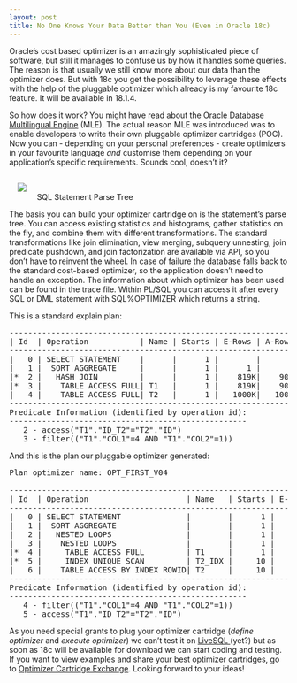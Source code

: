 ```yaml
--- 
layout: post
title: No One Knows Your Data Better than You (Even in Oracle 18c)  
---
```


Oracle’s cost based optimizer is an amazingly sophisticated piece of software, but still it manages to confuse us by how it handles some queries. The reason is that usually we still know more about our data than the optimizer does.
But with 18c you get the possibility to leverage these effects with the help of the pluggable optimizer which already is my favourite 18c feature. It will be available in 18.1.4.
    
So how does it work? You might have read about the <a href="http://www.oracle.com/technetwork/database/multilingual-engine/documentation/index.html" target="_blank" rel="noopener">Oracle Database Multilingual Engine</a> (MLE). The actual reason MLE was introduced was to enable developers to write their own pluggable optimizer cartridges (POC).    
Now you can - depending on your personal preferences - create optimizers in your favourite language <em>and</em> customise them depending on your application’s specific requirements. Sounds cool, doesn’t it?

<img src="{{site.url}}/images/SQL Developer Parse Tree 3.png" style="margin: 15px;"/>
SQL Statement Parse Tree


The basis you can build your optimizer cartridge on is the statement’s parse tree. You can access existing statistics and histograms, gather statistics on the fly, and combine them with different transformations. The standard transformations like join elimination, view merging, subquery unnesting, join predicate pushdown, and join factorization are available via API, so you don’t have to reinvent the wheel. In case of failure the database falls back to the standard cost-based optimizer, so the application doesn’t need to handle an exception. The information about which optimizer has been used can be found in the trace file. Within PL/SQL you can access it after every SQL or DML statement with SQL%OPTIMIZER which returns a string.
    
This is a standard explain plan:
    
<pre>
---------------------------------------------------------------
| Id  | Operation           | Name | Starts | E-Rows | A-Rows |
---------------------------------------------------------------
|   0 | SELECT STATEMENT    |      |      1 |        |      1 |
|   1 |  SORT AGGREGATE     |      |      1 |      1 |      1 |
|*  2 |   HASH JOIN         |      |      1 |    819K|    900K|
|*  3 |    TABLE ACCESS FULL| T1   |      1 |    819K|    900K|
|   4 |    TABLE ACCESS FULL| T2   |      1 |   1000K|   1000K|
---------------------------------------------------------------
Predicate Information (identified by operation id):
---------------------------------------------------
   2 - access("T1"."ID_T2"="T2"."ID")
   3 - filter(("T1"."COL1"=4 AND "T1"."COL2"=1))
</pre>   

    
And this is the plan our pluggable optimizer generated:
    
<pre>
Plan optimizer name: OPT_FIRST_V04

---------------------------------------------------------------------------
| Id  | Operation                     | Name   | Starts | E-Rows | A-Rows |
---------------------------------------------------------------------------
|   0 | SELECT STATEMENT              |        |      1 |        |      1 |
|   1 |  SORT AGGREGATE               |        |      1 |      1 |      1 |
|   2 |   NESTED LOOPS                |        |      1 |        |     10 |
|   3 |    NESTED LOOPS               |        |      1 |      1 |     10 |
|*  4 |     TABLE ACCESS FULL         | T1     |      1 |      1 |     10 |
|*  5 |     INDEX UNIQUE SCAN         | T2_IDX |     10 |      1 |     10 |
|   6 |    TABLE ACCESS BY INDEX ROWID| T2     |     10 |      1 |     10 |
---------------------------------------------------------------------------
Predicate Information (identified by operation id):
---------------------------------------------------
   4 - filter(("T1"."COL1"=4 AND "T1"."COL2"=1))
   5 - access("T1"."ID_T2"="T2"."ID")
</pre>

As you need special grants to plug your optimizer cartridge (<em>define optimizer</em> and <em>execute optimizer</em>) we can’t test it on <a href="https://livesql.oracle.com/apex/livesql/file/content_GAM6447L92HES1WQ8GM8INEST.html" target="_blank" rel="noopener">LiveSQL </a>(yet?) but as soon as 18c will be available for download we can start coding and testing.
If you want to view examples and share your best optimizer cartridges, go to <a href="https://github.com/its-people/Optimizer-Cartridge-Exchange" target="_blank" rel="noopener">Optimizer Cartridge Exchange</a>.
Looking forward to your ideas!
